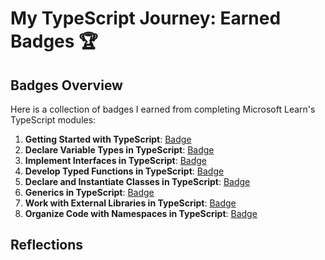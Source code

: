 # My TypeScript Journey: Earned Badges 🏆

## Badges Overview

Here is a collection of badges I earned from completing Microsoft Learn's TypeScript modules:

1. **Getting Started with TypeScript**: [Badge](https://learn.microsoft.com/api/achievements/share/ru-ru/74250081/APWKFYT7?sharingId=87FC95EDF44DE7A2)
2. **Declare Variable Types in TypeScript**: [Badge](https://learn.microsoft.com/ru-ru/users/74250081/achievements/p5z6z764)
3. **Implement Interfaces in TypeScript**: [Badge](https://learn.microsoft.com/api/achievements/share/ru-ru/74250081/FVUPVG5X?sharingId=87FC95EDF44DE7A2)
4. **Develop Typed Functions in TypeScript**: [Badge](https://learn.microsoft.com/api/achievements/share/ru-ru/74250081/4L29Z8ZK?sharingId=87FC95EDF44DE7A2)
5. **Declare and Instantiate Classes in TypeScript**: [Badge](https://learn.microsoft.com/api/achievements/share/ru-ru/74250081/WZCEVF6N?sharingId=87FC95EDF44DE7A2)
6. **Generics in TypeScript**: [Badge](https://learn.microsoft.com/api/achievements/share/ru-ru/74250081/KGV3UE8B?sharingId=87FC95EDF44DE7A2)
7. **Work with External Libraries in TypeScript**: [Badge](https://learn.microsoft.com/api/achievements/share/ru-ru/74250081/HAGMQ6B8?sharingId=87FC95EDF44DE7A2)
8. **Organize Code with Namespaces in TypeScript**: [Badge](https://learn.microsoft.com/api/achievements/share/ru-ru/74250081/74NTL2HZ?sharingId=87FC95EDF44DE7A2)

## Reflections
